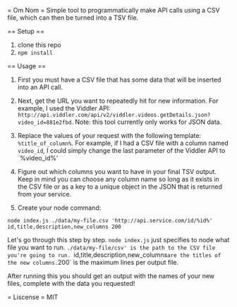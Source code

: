 = Om Nom =
Simple tool to programmatically make API calls using a CSV file, which can then be turned into a TSV file. 

== Setup ==
1. clone this repo
2. `npm install`

== Usage ==
1. First you must have a CSV file that has some data that will be inserted into an API call. 

2. Next, get the URL you want to repeatedly hit for new information. For example, I used the Viddler API: `http://api.viddler.com/api/v2/viddler.videos.getDetails.json?video_id=881e2fbd`. Note: this tool currently only works for JSON data.

3. Replace the values of your request with the following template: `%title_of_column%`. For example, if I had a CSV file with a column named `video_id`, I could simply change the last parameter of the Viddler API to `%video_id%' 

4. Figure out which columns you want to have in your final TSV output. Keep in mind you can choose any column name so long as it exists in the CSV file or as a key to a unique object in the JSON that is returned from your service.

5. Create your node command:

```
node index.js ./data/my-file.csv 'http://api.service.com/id/%id%' id,title,description,new_columns 200
```

Let's go through this step by step.
`node index.js` just specifies to node what file you want to run.
`./data/my-file/csv' is the path to the CSV file you're going to run.
`id,title,description,new_columns` are the titles of the new columns.
`200` is the maximum lines per output file.

After running this you should get an output with the names of your new files, complete with the data you requested!

= Liscense =
MIT